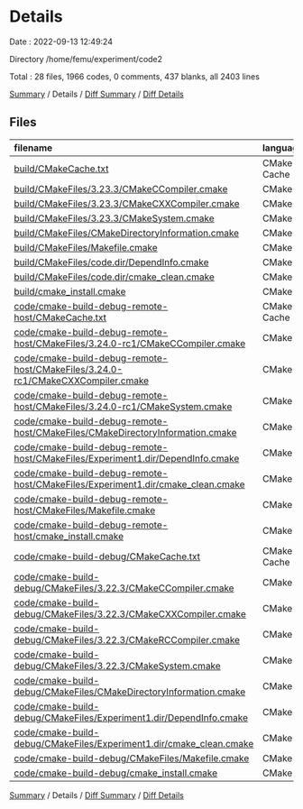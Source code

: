 # Details

Date : 2022-09-13 12:49:24

Directory /home/femu/experiment/code2

Total : 28 files,  1966 codes, 0 comments, 437 blanks, all 2403 lines

[Summary](results.md) / Details / [Diff Summary](diff.md) / [Diff Details](diff-details.md)

## Files
| filename | language | code | comment | blank | total |
| :--- | :--- | ---: | ---: | ---: | ---: |
| [build/CMakeCache.txt](/build/CMakeCache.txt) | CMake Cache | 343 | 0 | 72 | 415 |
| [build/CMakeFiles/3.23.3/CMakeCCompiler.cmake](/build/CMakeFiles/3.23.3/CMakeCCompiler.cmake) | CMake | 55 | 0 | 18 | 73 |
| [build/CMakeFiles/3.23.3/CMakeCXXCompiler.cmake](/build/CMakeFiles/3.23.3/CMakeCXXCompiler.cmake) | CMake | 64 | 0 | 20 | 84 |
| [build/CMakeFiles/3.23.3/CMakeSystem.cmake](/build/CMakeFiles/3.23.3/CMakeSystem.cmake) | CMake | 10 | 0 | 6 | 16 |
| [build/CMakeFiles/CMakeDirectoryInformation.cmake](/build/CMakeFiles/CMakeDirectoryInformation.cmake) | CMake | 12 | 0 | 5 | 17 |
| [build/CMakeFiles/Makefile.cmake](/build/CMakeFiles/Makefile.cmake) | CMake | 46 | 0 | 6 | 52 |
| [build/CMakeFiles/code.dir/DependInfo.cmake](/build/CMakeFiles/code.dir/DependInfo.cmake) | CMake | 27 | 0 | 6 | 33 |
| [build/CMakeFiles/code.dir/cmake_clean.cmake](/build/CMakeFiles/code.dir/cmake_clean.cmake) | CMake | 36 | 0 | 2 | 38 |
| [build/cmake_install.cmake](/build/cmake_install.cmake) | CMake | 46 | 0 | 9 | 55 |
| [code/cmake-build-debug-remote-host/CMakeCache.txt](/code/cmake-build-debug-remote-host/CMakeCache.txt) | CMake Cache | 332 | 0 | 72 | 404 |
| [code/cmake-build-debug-remote-host/CMakeFiles/3.24.0-rc1/CMakeCCompiler.cmake](/code/cmake-build-debug-remote-host/CMakeFiles/3.24.0-rc1/CMakeCCompiler.cmake) | CMake | 55 | 0 | 18 | 73 |
| [code/cmake-build-debug-remote-host/CMakeFiles/3.24.0-rc1/CMakeCXXCompiler.cmake](/code/cmake-build-debug-remote-host/CMakeFiles/3.24.0-rc1/CMakeCXXCompiler.cmake) | CMake | 64 | 0 | 20 | 84 |
| [code/cmake-build-debug-remote-host/CMakeFiles/3.24.0-rc1/CMakeSystem.cmake](/code/cmake-build-debug-remote-host/CMakeFiles/3.24.0-rc1/CMakeSystem.cmake) | CMake | 10 | 0 | 6 | 16 |
| [code/cmake-build-debug-remote-host/CMakeFiles/CMakeDirectoryInformation.cmake](/code/cmake-build-debug-remote-host/CMakeFiles/CMakeDirectoryInformation.cmake) | CMake | 12 | 0 | 5 | 17 |
| [code/cmake-build-debug-remote-host/CMakeFiles/Experiment1.dir/DependInfo.cmake](/code/cmake-build-debug-remote-host/CMakeFiles/Experiment1.dir/DependInfo.cmake) | CMake | 22 | 0 | 6 | 28 |
| [code/cmake-build-debug-remote-host/CMakeFiles/Experiment1.dir/cmake_clean.cmake](/code/cmake-build-debug-remote-host/CMakeFiles/Experiment1.dir/cmake_clean.cmake) | CMake | 26 | 0 | 2 | 28 |
| [code/cmake-build-debug-remote-host/CMakeFiles/Makefile.cmake](/code/cmake-build-debug-remote-host/CMakeFiles/Makefile.cmake) | CMake | 124 | 0 | 6 | 130 |
| [code/cmake-build-debug-remote-host/cmake_install.cmake](/code/cmake-build-debug-remote-host/cmake_install.cmake) | CMake | 46 | 0 | 9 | 55 |
| [code/cmake-build-debug/CMakeCache.txt](/code/cmake-build-debug/CMakeCache.txt) | CMake Cache | 347 | 0 | 77 | 424 |
| [code/cmake-build-debug/CMakeFiles/3.22.3/CMakeCCompiler.cmake](/code/cmake-build-debug/CMakeFiles/3.22.3/CMakeCCompiler.cmake) | CMake | 55 | 0 | 18 | 73 |
| [code/cmake-build-debug/CMakeFiles/3.22.3/CMakeCXXCompiler.cmake](/code/cmake-build-debug/CMakeFiles/3.22.3/CMakeCXXCompiler.cmake) | CMake | 64 | 0 | 20 | 84 |
| [code/cmake-build-debug/CMakeFiles/3.22.3/CMakeRCCompiler.cmake](/code/cmake-build-debug/CMakeFiles/3.22.3/CMakeRCCompiler.cmake) | CMake | 6 | 0 | 1 | 7 |
| [code/cmake-build-debug/CMakeFiles/3.22.3/CMakeSystem.cmake](/code/cmake-build-debug/CMakeFiles/3.22.3/CMakeSystem.cmake) | CMake | 10 | 0 | 6 | 16 |
| [code/cmake-build-debug/CMakeFiles/CMakeDirectoryInformation.cmake](/code/cmake-build-debug/CMakeFiles/CMakeDirectoryInformation.cmake) | CMake | 12 | 0 | 5 | 17 |
| [code/cmake-build-debug/CMakeFiles/Experiment1.dir/DependInfo.cmake](/code/cmake-build-debug/CMakeFiles/Experiment1.dir/DependInfo.cmake) | CMake | 22 | 0 | 6 | 28 |
| [code/cmake-build-debug/CMakeFiles/Experiment1.dir/cmake_clean.cmake](/code/cmake-build-debug/CMakeFiles/Experiment1.dir/cmake_clean.cmake) | CMake | 28 | 0 | 2 | 30 |
| [code/cmake-build-debug/CMakeFiles/Makefile.cmake](/code/cmake-build-debug/CMakeFiles/Makefile.cmake) | CMake | 50 | 0 | 6 | 56 |
| [code/cmake-build-debug/cmake_install.cmake](/code/cmake-build-debug/cmake_install.cmake) | CMake | 42 | 0 | 8 | 50 |

[Summary](results.md) / Details / [Diff Summary](diff.md) / [Diff Details](diff-details.md)